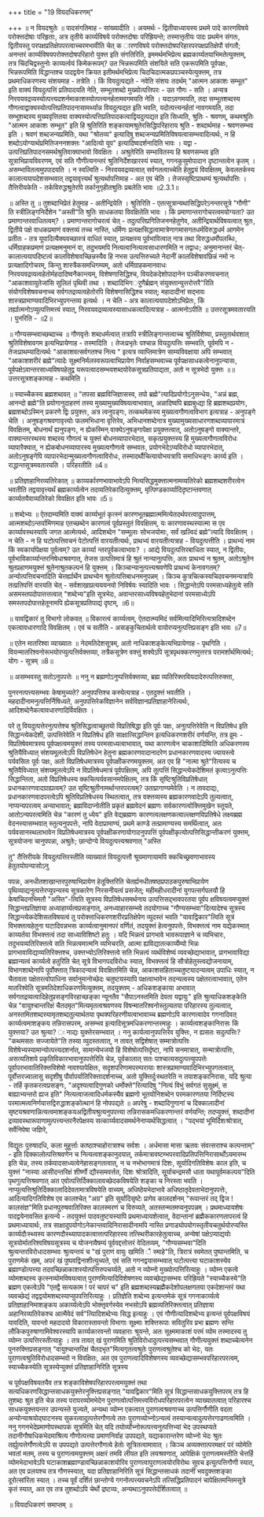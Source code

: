 +++
title = "19 वियदधिकरणम्"

+++
॥ न वियदश्रुतेः ॥ पादसंगतिमाह - सांख्यादीति । अयमर्थः - द्वितीयाध्यायस्य प्रथमे पादे कारणविषये परोक्त्तदोषाः परिहृताः, अत्र तृतीये कार्य्यविषये परोक्त्तदोषाः परिह्रियन्ते; तस्मात्तृतीयः पादः प्रथमेन संगतः, द्वितीयस्तु परपक्षप्रतिक्षेपपरत्वाच्चरमभावीति चेत् क ारणविषये परोक्त्तदोषपरिहारपरपक्षप्रतिक्षेपौ संगतौ; अनन्तरं कार्य्यविषयपरोक्त्तदोषपरिहारो युक्त्त इति संगतिरिति, इममर्थमभिप्रेत्य ब्रह्मकार्य्यतयाभिमतेत्युक्त्तम्, तत्र चिंदचिद्वस्तुनोः काय्यर्त्वयं किमेकरूपम्? उत भिन्नरूपमिति संशयिते सति एकरूपमिति पूर्वपक्षः, भिन्नरूपमिति विद्धान्तश्च पादद्वयेन क्रियत इतीमर्थमभिप्रेत्य चिदचिदात्मकप्रपञ्चस्येत्युक्त्तम्, तत्र प्रथमाधिकरणस्य संशयमाह - तत्रेति । किं वियदुत्पद्यते - नवेति संशयः तदर्थम् "आत्मन आकाशः सम्भूत" इति वाक्यं वियदुत्पत्तिं प्रतिपादयति नेति, सम्भूतशब्दो मुख्योत्पत्तिपरः - उत गौणः - सति । अन्यत्र निरवयवद्रव्यस्योत्पत्त्यदशर्नमाकाशस्योत्पत्त्यनर्हतामवगमयति नेति । यदाऽवगमयति, तदा सम्भूतशब्दस्य गौणत्वाद्वाक्यस्योत्पत्तिप्रतिपादनासामर्थ्यान्न वियदुत्पद्यत इति भवति, यदोत्पत्त्यनर्हतां नावगमयति, तदा सम्भूशब्दस्य मुख्यवृत्तितया वाक्यस्योत्पत्तिप्रतिपादकत्वाद्वियदुत्पद्यत इति सिध्यति, श्रुतिः - श्रवणम्, कथमश्रुतिः "आत्मन आकाशः सम्भूत" इति हि श्रुतिरिति शङ्कायामश्रुतेरसिद्धिपरिहाराय श्रुति - शब्दार्थमाह - श्रवणसम्भव इति । श्रवणं शब्दजन्यप्रमितिः, यथा "श्रोतव्य" इत्यादिषु शब्दजन्यप्रमितिविषयत्वासम्भवादित्यर्थः, न हि शब्दोऽयोग्यार्थप्रमितिजननशक्त्तः "आदित्यो यूप" इत्यादिष्वदर्शनादिति भावः । यद्वा - उत्पत्तिप्रतिपादनसमर्थश्रुतिवाक्याभावो विवक्षितः । अश्रुतेरिति सम्भावितस्य हि श्रवणसम्भव इति सूत्राभिप्रायविवरणम्, एवं सति गौणीत्यनन्तरं श्रुतिनिर्देशखारस्यं स्यात्, गगनकुसुमोपादान दृष्टान्तत्वेन कृतम् । असम्भावितत्वमुपपादयति । न स्वल्विति - निरवयवद्रव्यत्वात् सर्वगतत्वाच्चेति हेतुद्वयं विवक्षितम्, केवलतर्कस्य कालात्ययापदेशसम्भवात् तद्वयावृत्त्यर्थं श्रुत्यर्थापत्तिमाह - अत एव चेति । तेजस्सृष्टिप्राथम्यं श्रुत्यर्थापत्तिः । तैत्तिरीयकेति - तर्कविरुद्धश्रुतेरपि तर्कानुगृहीतश्रुतिः प्रबलेति भावः ॥2.3.1॥

॥ अस्ति तु ॥ तुशब्दाभिप्रेतं हेतुमाह - अतीन्द्रियेति । श्रुतिरिति - एतत्सूत्रान्यथासिद्धिपरेऽनन्तरसूत्रे "गौणी" ति स्त्रीलिङ्गनिर्देशेन "अस्ती"ति श्रुतिः साधकतया विवक्षितेति भावः । किं प्रमाणान्तरागोचरत्वमयोग्यता? उत प्रमाणान्तरवाधितत्वम्? । प्रमाणान्तरागोचरत्वं चेत् - तदुत्पत्तिप्रगितिजननहेतुणेव, अतीन्द्रियार्थविषयत्वात् श्रुतः, द्वितीये पक्षे वाधकप्रमाणं वक्त्तव्यं तच्च नास्ति, धर्मिणः प्रत्यक्षसिद्धत्वामात्रेणागमासगतधर्मविरुद्धधर्म आगमेन प्रतीतः - तत्र यूपादित्यैक्यवच्छास्त्रं वाधितं स्यात्, प्रत्यक्षस्य पूर्वभावित्वात् नात्र तथा विरुद्धधर्मोपलब्धिः, धर्मिग्राहकप्रमाणं प्रत्यक्षमनुमानं वा, तदुभयमपि नित्यत्वानित्यत्वसाधारणमिति न तद्वाधः; अनुमानान्तरं चेत्- कालात्ययापदिष्टत्वं कालविशेषावच्छिन्नस्यैव हि नभस उत्पत्तिरुच्यते नेदानीं कालविशेषावछिन्नं नमो नः प्रत्यक्षादिगोचरम्, किन्तु शास्त्रैकसमधिगम्यम्, अतो धर्मिग्राहकमानवाधः निरवयवद्रव्यत्वहेतोर्महदादिष्वनैकान्त्यम्, विशेषणासिद्धिश्च, वियदेकदेशोपादानेन पञ्चीकरणवचनात् "आकाशवायुतेजांसि सुलिलं पृथिवी तथा । शब्दादिभिगर्ुणैर्ब्रह्मन् संयुक्त्तान्युत्तरोत्तरै"रिति संयोगविशेषवचनाच्च सर्वगतद्रव्यत्वहेतोरपि विशेषणासिद्धिश्च स्यात्; महादादीनां सद्भावः शास्त्रप्रामाण्यवादिभिरभ्युपगन्तव्य इत्यर्थः । न चेति - अत्र कालात्ययापदेशोऽभिप्रेतः, किं तर्ह्यात्मनोऽप्युत्पत्तिमत्त्वं स्यात्, निरवयवद्रव्यत्वस्यासाधकत्वादित्यत्राह - आत्मनोऽपीति ॥ उत्तरसूत्रमवतारयति । पुनरिति - ॥2॥

॥ गौण्यसम्भवाच्छब्दाच्च ॥ गौणवृत्तेः शब्दधर्मत्वात् तत्रापि स्त्रीलिङ्गान्तत्वाच्च श्रुतिर्विशेष्या, प्रस्तुतार्थवशात् श्रुतिविशेषावगम इत्यभिप्रायेणाह - तस्मादिति । तेजःप्रभृतेः पश्चान्न वियदुत्पत्तिः सम्भवति, पूर्वमपि न - तेजःप्राथम्यादित्यर्थः "आकाशवत्सर्वगतश्च नित्य " इत्यत्र व्याप्तिमात्रेण साम्यविवक्षाया अपि सम्भवात् "आकाशशरीरं ब्रह्मे"त्यादेः सूक्ष्मनिर्मलस्वरूपत्वाभिप्रायेण निर्वाहसम्भवाच्च पूर्वपक्षसाधकत्वेनानुपन्यासः, पूर्वपक्षेऽवान्तरसाध्यविषयहेतुद्व यरूपत्वादसम्भवशब्दयोरेकसूत्रप्रतिपाद्यता, अतो न सूत्रभेदो युक्त्तः ॥॥ उत्तरसूत्रशङ्कामाह - कथमिति ।

॥ स्याच्चैकस्य ब्रह्मशब्दवत् ॥ "तपसा ब्रह्मविजिज्ञासस्व, तपो ब्रह्मे"त्यादिप्रयोगोऽनुसन्धेयः, "अन्नं ब्रह्म, आनन्दो ब्रह्मे"ति प्रयोगानुदाहरणं तस्य मुख्यामुख्यविषयत्वाभावात्, अन्नादिष्वपि ब्रह्मबुध्द्या हि ब्रह्मशब्दप्रयोगः, ब्रह्मशब्दोऽस्मिन् प्रकरणे द्विः प्रयुक्त्तः, अत्र त्वनुपङ्गः, तत्कथमेकस्य मुख्यत्वगौणत्वविभाग इत्यत्राह - अनुपङ्गे चेति । अनुषङ्गश्रवणावृत्त्योः फलमभिधाना वृत्तिरेव, अभिधानशब्देनात्र मुख्यामुख्यसाधारणशब्दव्यापारमात्रं विवक्षितम्, बोधनार्थं ह्यनुपङ्गः, न ह्येकस्मिन् वाक्येऽनुषङ्गापेक्षा प्रयुक्त्तत्वात्, अतोऽनुषङ्गो वाक्यान्तरे, वाक्यान्तरस्थस्य शब्दस्य गौणत्वं च युक्त्तं बोधनव्यापारभेदात्, सकृत्प्रयुक्त्तस्य हि मुख्यत्वगौणत्वविरोधः व्यापारैक्यात्, न ह्येकबोधनव्यापारस्य मुख्यत्वगौणत्वे सम्भवतः, प्रयोगभेदेऽप्यविरोधो व्यापारभेदात्, अतोऽनुषङ्गेपि व्यापारभेदान्मुख्यत्वगौणत्वाविरोधः, तस्मादर्थौचित्यायोभयत्रापि समाधिभङ्गः कार्य्य इति । राद्धान्तसूत्रमवतारयति । परिहरतीति ॥4॥

॥ प्रतिज्ञाहानिरव्यतिरेकात् ॥ काय्यर्कारणभावाभावेऽपि नित्यसिद्धमुक्त्तात्मनामव्यतिरेको ब्रह्मशब्दशरीरत्वेन भवतीति तद्वयावृत्त्यर्थं ब्रह्मकार्य्यत्वेन तदव्यतिरेकादित्युक्त्तम्, मृत्पिण्डकार्य्यादिदृष्टान्तवणात् कार्य्यतयैवाव्यतिरेको विवक्षित इति भावः ॥5॥

॥ शब्देभ्यः ॥ ऐतदाम्यमिति वाक्यं कार्य्यभूतं कृत्स्नं कारणभूतब्रह्मात्ममित्येतदर्थपरत्वादुपात्तम्, आत्मशब्दोऽन्तर्यामिणमाह एतच्छब्देन कारणत्वं पूर्वप्रस्तुतं विवक्षितम्, यः कारणावस्थस्यात्मा स एव कार्य्यावस्थस्यापि जगत आत्मेत्यर्थः, आदिशब्देन "सम्मूलाः सोभजयोमाः, सर्वं खल्विदं ब्रह्मे"त्यादि विवक्षितम् । न चेति - न हि घटोत्पत्तिवचनं पेटोत्पत्तिं वारयतीत्यर्थः, प्राथभ्यं वारयतीत्यत्राह - वियदुत्पत्तीति । प्राथभ्यं नाम किं स्वकार्यापेक्षया पूर्वत्वम्? उत कार्य्या न्तरपूर्वकत्वाभावः? । आद्ये वियदुत्पत्तिरबाधिता स्यात्, न द्वितीयः, पूर्वभाविकार्य्यान्तरनिषेधाश्रवणात्, तेजस उत्पत्तिमात्रं हि श्रुतं नान्यानुत्पत्तिः, अतः प्राथभ्यं न श्रुतम्, अतोऽश्रुतेन श्रुतप्रहाणमयुक्त्तं श्रुतेनाश्रुतकल्पनं हि युक्त्तम् । किञ्चान्यानुत्पत्त्यश्रवणेपि प्राथभ्यं केनावगतम्? अन्योत्पत्तिवचनादिति चेत्तर्ह्यार्थेन प्राथभ्येन श्रुतोत्पत्तिबाधनमनुपन्नम् । किञ्च कुत्रचित्कस्यचिदवचनमन्यत्रापि तत्प्रतिपत्तिं वारयति चेत् - सर्वशाखाप्रत्यययनयो निविर्षयः स्यादिति भावः । सिद्धान्तेऽपि परमसाध्यहेतुत्वे सति असमस्तपदोपात्तत्तत्वात् "शब्देभ्य"इति सूत्रभेदः, अवान्तरसाध्यविषयहेतुभेदानां परमसाध्येऽपि समस्तपदोपात्तहेतूनामपि ह्येकसूत्रप्रतिपाद्यं दृष्टम्, ॥6॥

॥ यावद्विकारं तु विभागो लोकवत् ॥ विकारत्वं कार्य्यत्वम्, ऐतदात्म्यमिदं सर्वमित्यादिभिरित्यत्रादिशब्देन एकत्वावधारणादि विवक्षितम् । एवं च सतीति - असङ्कुचितार्थत्वे वायोरप्यनुत्पत्तिप्रसङ्ग इति भावः ॥7॥

॥ एतेन मातरिश्वा व्याख्यातः ॥ नेदमतिदेशसूत्रम्, अतो नाधिकाशङ्केत्यभिप्रायेणाह - पृथगिति । वियन्मातरिश्वनोरूभयोरप्युत्पत्तिर्वक्त्तव्या, तत्रैकसूत्रेण वक्त्तुं शक्येऽपि सूत्रपृथक्करणमुत्तरत्र परामर्शार्थमित्यर्थः; योगः - सूत्रम् ॥8॥

॥ असम्भवस्तु सतोऽनुपपत्तेः ॥ ननु न ब्रह्मणोऽनुप्पत्तिर्वक्त्तव्या, ब्रह्म व्यतिरिक्त्तवियदादेरुत्पत्तिरुक्त्ता,

पुनरनत्पत्त्यसम्भवः केषामुच्यते? अनुपपत्तिश्च कस्येत्यत्राह - एतदुक्त्तं भवतीति । महदादीनामनुत्पत्तिर्निषिध्यते, अनुपपत्तिरेकविज्ञानेन सर्वविज्ञानप्रतिज्ञाहानेरित्यर्थः, आदिशब्देनैकत्वावधारणादिर्विवक्षितः ।

परे तु वियदुत्पत्तेरनुत्पत्तेश्च श्रुतिसिद्धत्वाच्छुतयो विप्रतिषिद्धा इति पूर्वः पक्षः, अनुत्पत्तिरेवेति न विप्रतिषेध इति सिद्धान्त्येकदेशी, उत्पत्तिरेवेति न विप्रतिषेध इति साक्षात्सिद्धान्तिन इत्यधिकरणशरीरं वर्णयन्ति, तत्र व्रूमः - विप्रतिषेवमात्रस्य पूर्वपक्षत्वमयुक्त्तं तस्य परमसाध्यत्वाभावात्, यथा कारणत्वेन चाकाशादिष्विति अधिकरणस्य श्रुतियैविध्यात् संशयमूलत्वेऽपि विप्रतिषेधेन हेतुना ब्रह्मकारणवादानादरेण प्रधानकारणवादस्य ज्यायस्त्वे पर्यवसितः पूर्वः पक्षः, अतो विप्रतिषेधमात्रस्य पूर्वपक्षीकरणमयुक्त्तम्. अत एव हि "नात्मा श्रुते"रित्यस्य च श्रुतिवैविध्यात् संशयमूलत्वेऽपि न विप्रतिषेधमात्रं पूर्वपक्षितम्, अपि तूत्पत्तिं सिद्धान्त्येकदेशिमतं कृत्वाऽनुत्पत्तिः सिद्धान्तिता, अतो विप्रतिषेधस्य क्कचित्पर्यवसानमपेक्षितम्, तत्र किं सृष्टिश्रुतिविप्रतिषेधात् प्रधानकारणवादग्राह्यत्वम्? उत सृष्टिश्रुतीनामर्थान्तरपरत्वम्? उताप्रागाण्यमेवेति । न तावदाद्यः, प्रधानकारणवादपरत्वेऽपि श्रुतिविप्रतिषेधस्य स्थितत्वात्, तत्र वक्त्तव्यस्य ब्रह्मकारणवादेऽपि तुल्यत्वात्, नाप्यन्यपरत्वम् अन्याभावात्; ब्रह्मविदाप्नोतीति प्रकृतं ब्रह्मवेदनं ब्रह्मणः सर्वकारणत्वोक्त्तिमुखेन स्तूयते, आतोऽन्यपरत्वमिति चेन्न "कारणं तु ध्येय" इति वेद्यब्रह्मणः कारणत्वलक्षणकत्वाल्लक्षणविप्रतिषेधे लक्ष्यब्रह्म वेदनस्यासम्भवात् स्तुत्यनुपपत्तेः, नापि वेदाप्रामाण्यं, प्रथमे काण्डे तत्प्रामाण्यस्य समर्थित्वात्, अतः पर्यवसानस्थलाभावेन विप्रतिषेधमात्रस्य पूर्वपक्षीकरणायोगादनुपपत्तिं पूर्वपक्षीकृत्योत्पत्तिसिद्धान्तीकरणं युक्त्तम्, सूत्रयोजना चानुपपन्ना, अश्रुतेः; छान्दोग्ये वियदुत्पत्त्यश्रवणात् "अस्ति

तु" तैत्तिरीयके वियदुत्पत्तिरस्तीति व्याख्यातं वियदुत्पत्तौ श्रूयमाणायामपि क्कचिच्छ्रवणाभावस्य हेतुतयोपन्यासोऽनु

पपन्नः, अनधीतशाखान्तरपुरुषाभिप्रायेण हेतूक्त्तिरिति चेतर्ह्यनधीतषष्ठप्रपाठकपुरुषाभिप्रायेण पृथिव्याद्यनुत्पत्तेरप्युपन्यस्य सूत्रकारेण निरसनीयत्वं प्रसजेत्; महीमहीधरादीनां युगपत्सर्गपलयौ हि केषांचिदनभिमतौ "अस्ति"-त्विति सूत्रस्य विप्रतिषेधसमर्थनाय उत्पत्तिसद्भावपरतया पूर्वप क्षविषयत्वमप्युक्त्तं सिद्धान्तप्रतिज्ञाया अध्याहार्य्यत्वप्रसङ्गात्, अनध्याहारसम्भवे तदयोगाच्च "गौण्यसम्भवा"दित्यादेश्च सूत्रस्य सिद्धान्त्येकदेशिसतविषयत्वं तु परोक्त्ताधिकरणशरीरप्रतिक्षेपेण व्युदस्तं भवति "यावाद्विकार"त्विति सूत्रं विभक्त्तत्वहेतुना घटादिवन्नभसः कार्य्यत्वानुमानपरं वर्णितं, तदयुक्त्तं हेत्वनुपपत्तेः, विभक्त्तत्वं नाम यद्येकस्मात् काय्यर्तया विभक्त्तत्वं तदा साध्याविशिष्टो हतुः । यदि भिन्नत्वं प्रागभावे भावरूपाज्ञाने च व्यभिचारः, तदुभयव्यतिरिक्त्तत्वे सति भिन्नत्वमात्मनि व्यभिचरति, आत्मा ह्यविद्यातत्कार्य्येम्यो भिन्नः प्रागभावाविद्याव्यतिरिक्त्तश्च, उक्त्तभ्योऽतिरिक्त्तत्वे सति भिन्नत्वं व्यर्थविशेष्यं व्यवच्छेद्याभावात्, प्रागभावाविद्या ब्रह्मान्यत्वं कार्य्यत्वे हतुरिति चेत् सूत्रे विभागपदविरोधः स्यात्, विभक्त्तत्वं हि सौत्रोहेतुस्त्वद्योजनायाम्, विभागशाब्देनापि पूर्वोक्त्तात् त्रिकादन्यत्वं विवक्षितमिति चेन्न, आकाशसहिताच्चतुष्टयादन्यत्वम् उपाधिः स्यात्, न चैतावता पक्षेतरत्वोपाधिना सर्वानुमानोच्छेदः चतुष्टयस्यापि पक्षत्वाभावेन तदन्यत्वस्य पक्षेतरत्वाभावात्, एतेन मातरिश्वेति सूत्रमतिदेशाधिकरणमित्युक्त्तम्, तदयुक्त्तम् - अधिकशङ्काया अभावात् सर्वगतद्रव्यत्वादिहेतुप्रसङ्गविरहाच्छङ्का न्यूनतैव "सैपाऽनस्तमिति देवता यद्वायुः" इति श्रुत्याधिकशङ्केति चेन्न "वायुश्चान्तरिक्षं चैतदमृत"मित्यमृतत्वश्रवणस्य विषन्मातरिश्वनोस्तुल्यतया परिहारस्य तुल्यत्वात्, अनस्तमितशब्दस्यामृतशब्दतुल्यार्थतया पृथक्परिहरणीयत्वाभावाच्च ब्रह्मणोऽपि कारणत्वादेव गगनादिवत् कार्य्यत्वमाशङ्कय तन्निरासपरम्, असम्भव इत्यादिसूत्रमधिकरणान्तरमाहुः । कार्य्यत्वशङ्कानिरासः किं युक्त्तया? उत श्रुत्या? ः नाद्यः युक्त्तेरसम्भवात् । ननु कार्यत्वानुपपत्तिरेव युक्त्तिः, न ह्यसतः सदुत्पत्तिः? "कथमसतः सज्जायेते"ति तस्या व्युदस्तत्वात्, न तावत् सद्विशेषात् सम्मात्रोत्पत्तिः विशेषेभ्यस्यामान्योत्पत्त्यदशर्नात्, सामान्येभजयो हि विशेषोत्पत्तिर्दृष्टा, नापि सनमात्रात्, सन्मात्रोत्पत्तिः, असत्यतिशये प्रकृतिविकारभावानुपपत्तेरिति चेन्न, पूर्वकालात् सतः पाश्चात्यसदुत्पत्त्युपपत्तेः पूर्वापरभावातिरिक्त्तविशेषो नावश्यापेक्षितः, सदृशपरिणामपरम्परायाः शास्त्रप्रामाण्यवादिभिरभ्युपगतत्वात्, पूर्वोत्तरज्वालासु सदृशीषु पौर्वापर्यातिरिक्त्तादर्शनाच्च, अतो युक्त्तिर्दुःस्थतरेति न तयाशङ्कानिरासः, यदि श्रुत्या - तर्हि कृतकरत्वप्रसङ्गः, "अदृश्यत्वादिगुणको धर्मोक्त्ते"रित्यादिषु "नित्यं विभुं सर्वगतं सुसूक्ष्मं, स बाह्याभ्यन्तरो ह्यज इति" नित्यत्वाजत्वादिधर्मकस्यैव ब्रह्मणो भूतयोनिशब्देन परमकारणतया निर्दिष्टस्य परमात्मत्वनिर्णयात्तद्विरुद्धाशङ्कोत्थानं हि नोपपद्यते ॥ अपरेषु - शब्दादिगुणानां च दिक्कालादीनां सृष्टयश्रवणान्नित्यत्वमाशङ्कयअद्वितीयश्रुत्यनुपपत्त्या तन्निरासकमधिकरणान्तरं वर्णयन्ति; तदप्युक्त्तं, शब्दादीनां द्रव्यावस्थारूपाणामुत्पत्त्यन्तरनैरपेक्षस्य सत्कार्य्यवादसमर्थनेनाप्यर्थसिद्धत्वात् । "पद्भयां भूमिर्दिशःश्रोत्रात्, सर्वेनिपेषा जज्ञिरे,

विद्युतः पुरुषादधि, कला मुहूर्त्ताः काष्ठाश्चाहोरात्राश्च सर्वशः । अर्धमासा मासा ऋतवः संवत्सराश्च कल्पन्ताम्" - इति दिक्कालोत्पत्तिश्रवणेन च नित्यत्वशङ्कानुदयात्, तर्कमात्रावष्टम्भपरवादिप्रतिपत्तिनिरासार्थोऽयमारम्भ इति चेन्न, तस्य तर्कपादसाध्यत्वेनेहासङ्गतत्वात्, न च नभोभागमात्रं दिशः, सूर्यादिगतिविशेषः काल इति, च युक्त्तं "नास्या आसीदन्तरिक्षं शीर्ष्णो द्यौस्समवर्त्तत, दिशः श्रोत्रादिति, सूूर्याचन्द्रमसौ धाता यथापूर्वमकल्पय"दिति पृथगुत्पत्तिश्रवणात् अत एवोत्पत्तिर्दिक्कालावच्छेदकविषयेति शङ्का च निरस्ता भवति । नाप्युत्यत्तिश्रुतिर्दिक्कालादिदेवतामात्रविषयेति वाच्यम्, अधिष्ठेयभेदाभावे अधिष्ठातृदेवताभेदानुपपत्तेः, आदित्यादिगतिविशेष एव कालश्चेत् "अग्र" इति सूर्यादिसृष्टेः प्रागेव कालदर्शनम् "रूपान्तरं तद् द्विज ! कालसंज्ञ"मिति प्रधानपुरुषवातिरिक्त्त कालस्मरणं च विरुव्यते, अतस्तन्मतमप्यनुपपन्नम् । प्रथमाध्यायशेषः पादद्वयेनावसित इत्यन्ये - तदयुक्त्तं पादवतुष्टयस्यापि प्रथमाध्यायशेत्वात्, वेदान्तानां ब्रह्मैककारणतापरत्वं हि प्रथमाध्यायार्थः, तत्र साक्षादुपयोगोऽनेकान्तवादिनिरासादीनामपि नास्ति प्रणाड्योपयोगस्तृतीयचतुर्थयोरप्यस्ति कार्य्यदौःस्थ्यस्य कारणदौस्थ्यापादकत्वात्तत्परिहारस्य तत्स्थिरीकारहेतुत्वाच्च, अन्येषां पक्षेऽप्याद्ययोः सूत्रयोर्मातरिश्वविषयसूत्रस्य च योजनावैषम्यं पूर्ववद्दत्तोत्तरं वेदितव्यम्, "गौण्यसम्भवा"दिति श्रुत्यन्तरविरोधादसम्भवः श्रुत्यन्तयं च "खं पुराणं वायुः खमिति ै स्माहे"ति, त्रिरात्रं स्वमेतत् पुष्पान्तमिति, च पुराणमेकं खम्, अपरं खं पुष्पवद्विनाशीत्युच्यते, एवं सति गगनद्वयासम्भवात् घटोत्पत्त्या घटाकाशस्येव ब्रह्माण्डोत्पत्त्या तदवच्छिन्नाकाशस्योत्पत्तिरुपचर्य्यते, अतो न व्योम्नो मुख्योत्पत्तिरित्याहुः । व्योम्न एकत्वे व्योमशब्दस्य कृत्स्नव्योमविषयत्वात् पुराणमित्यादिविशेषणस्य व्यवच्छेद्यासम्भवः परिह्रियते "स्याच्चैकस्ये"ति ब्रह्मण एकत्वेऽपि "एतद्वै सत्यकाम ! परं चापरं च" इति ब्रह्मशब्दस्यब्रह्मैकदेशोपलक्षणतया एकदेशान्तरं यथा व्यवच्छेद्यं तद्वद्वयोमशब्दस्याप्युपपत्तिरित्याहुः । प्रतिज्ञेति शब्देभ्य इत्यन्तमेकं सूत्रं गगनाकार्य्यत्वे प्रतिज्ञाहानिमाशङ्कय अकार्य्यत्वेऽपि भोक्त्तृवर्गस्येव नभसोऽपि ब्रह्मव्यतिरिक्त्तत्वात् प्रतिज्ञाया अहानिरव्यतिरेकश्च आत्मैवेदं सर्व"त्यिादिशब्देभ्यः सिद्ध इत्याहुः । एवं गौणीत्यादिशब्देभ्य इत्यन्तं पूर्वपक्षविषयं यावदिति, यावन्तो महदादयो विकारास्तावन्तो विभागाः सूक्ष्माः शक्त्तिरूपाः सवितुरिव प्रभा ब्रह्मणः सन्ति लौकिकपुरुषाणामिवेश्वरस्यापि कार्य्यकारवन्तो व्यवहाराः श्रूयन्ते, अतः सूक्ष्ममाकाशं परमं व्योम तस्मादस्य तु व्योम्न उत्पत्तिरस्तीत्याहुः । तत्र तावत् खं पुराणमिति श्रुतिविरोधादुत्पत्त्यसम्भवात् गौणीत्ययुक्त्तं शब्दाच्चेत्यनेन पुनरुक्त्तिप्रसङ्गात् "वायुश्चान्तरिक्षं चैतदभृत"मित्यगृतत्वश्रुतेः पुराणत्वश्रुतेश्च को भेदः, यतः पुराणत्वश्रुतिविरोधादसम्भवो न विवक्षितः, अत एव पुराणत्वादिविशेषणस्य व्यवच्छेद्यासम्भवपरिहारपरत्वम्, स्याच्चैकस्येति सूत्रस्येप्युक्त्तं प्रतिज्ञाहानिरिति सूत्रस्य

च पूर्वपक्षविषयतयैव तत्र शङ्काविशेषपरिहारपरत्वमयुक्त्तं तथा सत्यधिकरणसिद्धान्तसाधकयुक्त्तेरनुक्त्तिप्रसङ्गात् "यावद्विकार"मिति सूत्रं सिद्धान्तसाधकयुक्त्तिपरम् तत्र हि तुशब्दः श्रुत इति चेन्न तस्य परापरव्योमभेदेन पुराणत्वोत्पत्तिमत्त्वविरोधपरिहारपरत्वेन व्याख्यातत्वात् परिहारश्च साधकयुक्त्तयन्तर उपन्यस्ते युज्यते, अन्यथा व्योम्न एकत्वात् पुराणत्वश्रवणाच्च उत्पत्तिर्गौणीति वदता अन्योन्याश्रयोद्घाटनस्य सुकरत्वादुत्पत्तेरगौणत्वे ततः पुराणव्योभ्नोऽन्यत्वं तस्यान्यत्वादुत्पत्तेरगाढणत्वमिति । ननु गगनभेदेप्रमाणोपस्थापकं सूत्रमिति चेत् यदि तयोर्व्योभ्नोरूत्पत्त्यनुत्पत्तिभ्यां भेद उपस्थप्यते तदानीगौषाधिकभेदमाश्रित्य गौणोत्पत्त्या प्रमाणनिर्वाह उपपद्यते, यद्याकारान्तरेण व्योभ्नो भेदः श्रुतः तर्ह्युत्पत्तेर्गौणत्वेऽपि स उपपद्यते उत्पत्तेरगौणत्वे हेतोः सूत्रितत्वामावात् । किञ्च अव्यक्त्तात्परमक्षरं परं व्योमेति भवतां मतम्, तस्य च पुराणत्वमयुक्त्तम् अक्षरं तमवि लीयत इति लयश्रवणात्, आपेक्षिकं पुराणत्वमस्तीति चेत्तर्हि व्योमभेदाभावेऽपि घटाकाशब्रह्माण्डावच्छिन्नाकाशयोरिव पुराणत्वापुराणत्वयोरविरोथः सुवच इत्युत्पत्तिगौणी स्यात्, अत एव प्रलयश्च तत्र गौणस्स्यात्, यदा प्रतिज्ञाहानिरिति सूत्रं सिद्धान्तसाधकं तदानीं भवदुक्त्तशङ्का दूरोत्सांरिता स्यात् । तच्च पूर्वं दर्शितं छान्तोग्ये गगनोत्पत्त्यवचनेऽपि तत्सिद्धिप्रतिपादनं चापेक्षितमन्तिमसूत्रे कृतं स्यात्, अत एव तत्र तुशब्दोऽपि चेर्थो द्रष्टव्यः, अन्यथाऽनुपपत्तेर्दर्शितत्वात् ॥

॥ वियदधिकरणं समाप्तम् ॥

